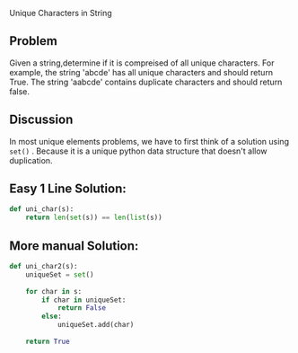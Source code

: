 Unique Characters in String

## Problem
Given a string,determine if it is compreised of all unique characters. For example, the string 'abcde' has all unique characters and should return True. The string 'aabcde' contains duplicate characters and should return false.


## Discussion

In most unique elements problems, we have to first think of a solution using `set()` . Because it is a unique python data structure that doesn't allow duplication.
## Easy 1 Line Solution:

```python
def uni_char(s):
    return len(set(s)) == len(list(s))
```


## More manual Solution:
```python
def uni_char2(s):
    uniqueSet = set()
    
    for char in s:
        if char in uniqueSet:
            return False
        else:
            uniqueSet.add(char)
        
    return True
```